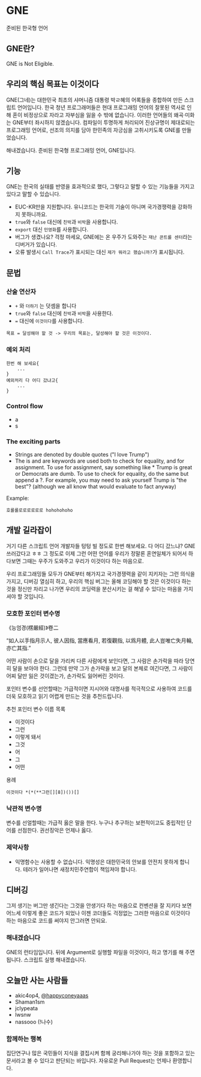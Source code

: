 # GNE
준비된 한국형 언어

## GNE란?
GNE is
Not
Eligible.

## 우리의 핵심 목표는 이것이다
GNE(그네)는 대한민국 최초의 샤머니즘 대통령 박ㄹ혜의 어록들을 종합하여 만든 스크립트 언어입니다. 한국 청년 프로그래머들은 현대 프로그래밍 언어의 잘못된 역사로 인해 혼이 비정상으로 자라고 자부심을 잃을 수 밖에 없습니다. 이러한 언어들의 왜곡·미화는 GNE부터 좌시하지 않겠습니다. 컴파일이 투명하게 처리되어 진상규명이 제대로되는 프로그래밍 언어로, 선조의 의지를 담아  한민족의 자긍심을 고취시키도록 GNE를 만들었습니다.

해내겠습니다. 준비된 한국형 프로그래밍 언어, GNE입니다.


## 기능
GNE는 한국의 실태를 반영을 효과적으로 했다, 그렇다고 말할 수 있는 기능들을 가지고 있다고 말할 수 있습니다.
* EUC-KR만을 지원합니다. 유니코드는 한국의 기술이 아니며 국가경쟁력을 강화하지 못하니까요.
* `true`와 `false` 대신에 `친박`과 `비박`을 사용합니다.
* `export` 대신 `민영화`를 사용합니다.
* 버그가 생겼나요? 걱정 마세요, GNE에는 온 우주가 도와주는 `재난 콘트롤 센터`라는 디버거가 있습니다.
* 오류 발생시 `Call Trace`가 표시되는 대신 `제가 뭐라고 했습니까?`가 표시됩니다.

## 문법
### 산술 연산자
* `+` 와 `더하기` 는 덧셈을 합니다
* `true`와 `false` 대신에 `친박`과 `비박`을 사용한다.
* `=` 대신에 `이것이다`를 사용합니다.
```
목표 = 달성해야 할 것 -> 우리의 목표는, 달성해야 할 것은 이것이다.
```

### 예외 처리
```
한번 해 보세요{
    ...
}
예외처리 다 어디 갔냐고{
    ...
}
```

### Control flow
* a
* s

### The exciting parts
* Strings are denoted by double quotes ("I love Trump")
* The is and are keywords are used both to check for equality, and for assignment. To use for assignment, say something like * Trump is great or Democrats are dumb. To use to check for equality, do the same but append a ?. For example, you may need to ask yourself Trump is "the best"? (although we all know that would evaluate to fact anyway)

Example:
```
호롤롤로로로로로로 hohohohoho
```
## 개발 길라잡이
거기 다른 스크립트 언어 개발자들 텅텅 빌 정도로 한번 해보세요. 다 어디 갔느냐? GNE 쓰러갔다고 ㅎㅎ 그 정도로 이제 그런 어떤 언어를 우리가 정말론 혼연일체가 되어서 하다보면 그때는 우주가 도와주고 우리가 이것이다 하는 마음으로.

우리 프로그래밍들 모두가 GNE부터 해가지고 국가경쟁력을 같이 지키자는 그런 의식을 가지고, 디버깅 열심히 하고, 우리의 핵심 버그는 올해 코딩해야 할 것은 이것이다 하는 것을 정신만 차리고 나가면 우리의 코딩력을 분산시키는 걸 해낼 수 있다는 마음을 가지셔야 할 것입니다.

### 모호한 포인터 변수명
《능엄경(楞嚴經)》卷二

“如人以手指月示人, 彼人因指, 當應看月, 若復觀指, 以爲月體, 此人豈唯亡失月輪, 亦亡其指.”

어떤 사람이 손으로 달을 가리켜 다른 사람에게 보인다면, 그 사람은 손가락을 따라 당연히 달을 보아야 한다. 그런데 만약 그가 손가락을 보고 달의 본체로 여긴다면, 그 사람이 어찌 달만 잃은 것이겠는가, 손가락도 잃어버린 것이다.

포인터 변수를 선언할때는 가급적이면 지시어와 대명사를 적극적으로 사용하여 코드를 더욱 모호하고 읽기 어렵게 만드는 것을 추천드립니다.

추천 포인터 변수 이름 목록
* 이것이다
* 그런
* 이렇게 돼서
* 그것
* 어
* 그
* 어떤

용례
```
이것이다 *(*(**그런[][8])())[]
```

### 낙관적 변수명
변수를 선얼할때는 가급적 옳은 말을 한다. 누구나 추구하는 보편적이고도 중립적인 단어를 선점한다. 권선징악은 언제나 옳다.

### 제약사항
* 익명함수는 사용할 수 없습니다. 익명성은 대한민국의 안보를 안전치 못하게 합니다. 테러가 일어나면 새정치민주연합이 책임져야 합니다.

## 디버깅
그저 생기는 버그만 생긴다는 그것을 안생기다 하는 마음으로 컨벤션을 잘 지키다 보면 어느세 이렇게 좋은 코드가 되었나 이젠 코더들도 걱정없는 그러한 마음으로 이것이다 하는 마음으로 코드를 써야지 안그러면 안되요.

### 해내겠습니다

GNE의 런타임입니다. 뒤에 Argument로 실행할 파일을 이것이다, 하고 명기를 해 주면 됩니다. 스크립트 실행 해내겠습니다.

## 오늘만 사는 사람들
* akic4op4, [@happyconeyaaas](https://twitter.com/happyconeyaaas)
* Shaman1sm
* jclypeata
* lwsnw
* nassooo (!나수)

### 함께하는 행복
집단연구나 많은 국민들이 지식을 결집시켜 함께 궁리해나가야 하는 것을 포함하고 있는 문서라고 볼 수 있다고 판단되는 바입니다. 자유로운 Pull Request는 언제나 환영합니다.
